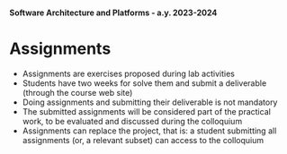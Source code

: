 #### Software Architecture and Platforms - a.y. 2023-2024
 
# Assignments

- Assignments are exercises proposed during lab activities 
- Students have two weeks for solve them and submit a deliverable (through the course web site)
- Doing assignments and submitting their deliverable is not mandatory
- The submitted assignments will be considered part of the practical work, to be evaluated and discussed during the colloquium 
- Assignments can replace the project, that is: a student submitting all assignments (or, a relevant subset) can access to the colloquium


 
